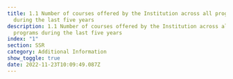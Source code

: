 ```yaml
---
title: 1.1 Number of courses offered by the Institution across all programs
  during the last five years
description: 1.1 Number of courses offered by the Institution across all
  programs during the last five years
index: "1"
section: SSR
category: Additional Information
show_toggle: true
date: 2022-11-23T10:09:49.087Z
---
```

